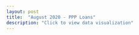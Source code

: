 ```yaml
---
layout: post
title:  "August 2020 - PPP Loans"
description: "Click to view data visualization"
---
```

<main id="map" class="map"></main>
<aside class="legend__wrapper legend__wrapper--datacommon" style="display: none;">
  <div class="legend" style="max-height: 317px;">
    <span class="legend__title legend__title--datacommon">% of establishments receiving PPP loans</span>
    <svg height="150" width="160">
      <rect x="2" y="2" width="32" height="16" fill="#edf8fb" stroke="black" stroke-width="1px" />
      <text x="42" y="14" id="legend1" class="legend__entry legend__entry--datacommon">≤ 25%</text>
      <rect x="2" y="30" width="32" height="16" fill="#b2e2e2" stroke="black" stroke-width="1px"  />
      <text x="42" y="42" id="legend2" class="legend__entry legend__entry--datacommon">25–⁠50%</text>
      <rect x="2" y="58" width="32" height="16" fill="#66c2a4" stroke="black" stroke-width="1px"  />
      <text x="42" y="70" id="legend3" class="legend__entry legend__entry--datacommon">50–⁠75%</text>
      <rect x="2" y="86" width="32" height="16" fill="#238b45" stroke="black" stroke-width="1px"  />
      <text x="42" y="98" id="legend4" class="legend__entry legend__entry--datacommon">75%+</text>
      <rect x="2" y="114" width="32" height="16" fill="#bfbeba" stroke="black" stroke-width="1px"  />
      <text x="42" y="126" id="legend5" class="legend__entry legend__entry--datacommon">Complete data</text>
      <text x="42" y="144" id="legend5" class="legend__entry legend__entry--datacommon">unavailable</text>
    </svg>
    <form class="legend__controls">
      <span class="legend__title legend__title--datacommon">Two-digit NAICS Codes</span>
      <select name="naics" id="naics" class="legend__select" autocomplete="off">
        <option value="total">All industries</option>
        <option value="11">Agriculture, forestry, fishing, hunting</option>
        <option value="21">Mining, quarrying, oil and gas extraction</option>
        <option value="22">Utilities</option>
        <option value="23">Construction</option>
        <option value="31">31-33 Manufacturing</option> 
        <option value="42">Wholesale trade</option>
        <option value="44">44-45 Retail trade</option>
        <option value="48">48-49 Transportation and warehousing</option>
        <option value="51">Information</option>
        <option value="52">Finance and insurance</option>
        <option value="53">Real estate and rental and leasing</option>
        <option value="54">Professional, scientific, and technical services</option>
        <option value="55">Management of companies and enterprises</option>
        <option value="56">Administrative and support and waste management and remediation services</option>
        <option value="61">Educational services</option>
        <option value="62">Health care and social assistance</option>
        <option value="71">Arts, entertainment, and recreation</option>
        <option value="72">Accomodation and food services</option>
        <option value="81">Other services</option>
        <option value="92">Public administration</option>
      </select>
    </form>
    <a href="https://datacommon.mapc.org/browser/datasets/413" target="_PARENT" class="legend__title legend__title--datacommon">Explore & Download Data</a>
  </div>
  <button type="button" class="button__collapsible button__collapsible--minus">-</button>
  <div>
    <label for="button__collapsible--plus" class="maximize-instructions legend__entry legend__entry--datacommon">Expand legend</label>
    <button type="button" class="button__collapsible button__collapsible--plus">+</button>
  </div>
</aside>

<script src="{{'assets/javascripts/ppp-map.js' | absolute_url }}" type="module"></script>